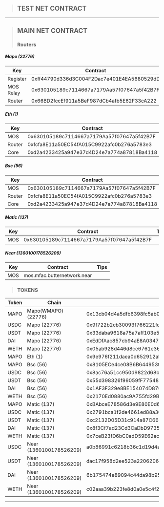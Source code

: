 > ## TEST NET CONTRACT



-----

> ## MAIN NET CONTRACT
>### Routers

##### Mapo (22776)

| Key       | Contract                                   | Tips |
|-----------|--------------------------------------------|------|
| Register  | 0xff44790d336d3C004F2Dac7e401E4EA5680529dD |      |
| MOS Relay | 0x630105189c7114667a7179Aa57f07647a5f42B7F |      |
| Router    | 0x66BD2fccEf911a5BeF987dCb4afb5E62F33cA222 |      |

##### Eth (1)

| Key    | Contract                                   | Tips |
|--------|--------------------------------------------|------|
| MOS    | 0x630105189c7114667a7179Aa57f07647a5f42B7F |      |
| Router | 0xfcfa8E11a50EC54fA015C9922afc0b276a5783e3 |      |
| Core   | 0xd2a4233425a947e37d4D24e7a774a87818Ba4118 |      |

##### Bsc (56)

| Key    | Contract                                   | Tips |
|--------|--------------------------------------------|------|
| MOS    | 0x630105189c7114667a7179Aa57f07647a5f42B7F |      |
| Router | 0xfcfa8E11a50EC54fA015C9922afc0b276a5783e3 |      |
| Core   | 0xd2a4233425a947e37d4D24e7a774a87818Ba4118 |      |

##### Matic (137)

| Key | Contract                                   | Tips |
|-----|--------------------------------------------|------|
| MOS | 0x630105189c7114667a7179Aa57f07647a5f42B7F |      |

##### Near (1360100178526209)

| Key | Contract                    | Tips |
|-----|-----------------------------|------|
| MOS | mos.mfac.butternetwork.near |      |

> ### TOKENS

| Token | Chain                   | Contract                                                     | Decimals | Tips     |
|-------|-------------------------|--------------------------------------------------------------|----------|----------|
| MAPO  | Mapo(WMAPO) (22776)     | 0x13cb04d4a5dfb6398fc5ab005a6c84337256ee23                   | 18       |          |
| USDC  | Mapo (22776)            | 0x9f722b2cb30093f766221fd0d37964949ed66918                   | 18       | mintable |
| USDT  | Mapo (22776)            | 0x33daba9618a75a7aff103e53afe530fbacf4a3dd                   | 18       | mintable |
| DAI   | Mapo (22776)            | 0xEdDfAac857cb94aE8A0347e2b1b06f21AA1AAeFA                   | 18       | mintable |
| WETH  | Mapo (22776)            | 0x05ab928d446d8ce6761e368c8e7be03c3168a9ec                   | 18       | mintable |
| MAPO  | Eth (1)                 | 0x9e976f211daea0d652912ab99b0dc21a7fd728e4                   | 18       |          |
| MAPO  | Bsc (56)                | 0x8105ECe4ce08B6B6449539A5db23e23b973DfA8f                   | 18       | mintable |
| USDC  | Bsc (56)                | 0x8ac76a51cc950d9822d68b83fe1ad97b32cd580d                   | 18       |          |
| USDT  | Bsc (56)                | 0x55d398326f99059fF775485246999027B3197955                   | 18       |          |
| DAI   | Bsc (56)                | 0x1AF3F329e8BE154074D8769D1FFa4eE058B1DBc3                   | 18       |          |
| WETH  | Bsc (56)                | 0x2170Ed0880ac9A755fd29B2688956BD959F933F8                   | 18       |          |
| MAPO  | Matic (137)             | 0xBAbceE78586d3e9E80E0d69601A17f983663Ba6a                   | 18       | mintable |
| USDC  | Matic (137)             | 0x2791bca1f2de4661ed88a30c99a7a9449aa84174                   | 6        |          |
| USDT  | Matic (137)             | 0xc2132D05D31c914a87C6611C10748AEb04B58e8F                   | 6        |          |
| DAI   | Matic (137)             | 0x8f3Cf7ad23Cd3CaDbD9735AFf958023239c6A063                   | 18       |          |
| WETH  | Matic (137)             | 0x7ceB23fD6bC0adD59E62ac25578270cFf1b9f619                   | 18       |          |
| USDC  | Near (1360100178526209) | a0b86991c6218b36c1d19d4a2e9eb0ce3606eb48.factory.bridge.near | 6        |          |
| USDT  | Near (1360100178526209) | dac17f958d2ee523a2206206994597c13d831ec7.factory.bridge.near | 6        |          |
| DAI   | Near (1360100178526209) | 6b175474e89094c44da98b954eedeac495271d0f.factory.bridge.near | 18       |          |
| WETH  | Near (1360100178526209) | c02aaa39b223fe8d0a0e5c4f27ead9083c756cc2.factory.bridge.near | 18       |          |

---

